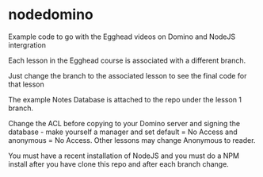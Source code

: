# nodedomino
Example code to go with the Egghead videos on Domino and NodeJS intergration

Each lesson in the Egghead course is associated with a different branch.

Just change the branch to the associated lesson to see the final code for that lesson

The example Notes Database is attached to the repo under the lesson 1 branch.

Change the ACL before copying to your Domino server and signing the database - make yourself a manager and set default = No Access and anonymous = No Access. Other lessons may change Anonymous to reader.

You must have a recent installation of NodeJS and you must do a NPM install after you have clone this repo and after each branch change.